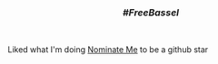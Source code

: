 <!--

<div align="center"> 
  <cite> <b> “Go 'till a Failure or a be a Failure” </b> </cite> <br>
  — <i>somebody</i>
</div>

-->

<div align="center"> 
  <h3> <i> #FreeBassel </i> </h3> <br>
</div>

<p> Liked what I'm doing <a href="https://stars.github.com/nominate/">Nominate Me</a> to be a github star </p>
